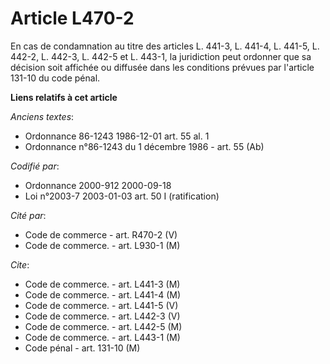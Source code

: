 # Article L470-2

En cas de condamnation au titre des articles L. 441-3, L. 441-4, L. 441-5, L. 442-2, L. 442-3, L. 442-5 et L. 443-1, la
juridiction peut ordonner que sa décision soit affichée ou diffusée dans les conditions prévues par l'article 131-10 du code
pénal.

**Liens relatifs à cet article**

_Anciens textes_:

  - Ordonnance 86-1243 1986-12-01 art. 55 al. 1
  - Ordonnance n°86-1243 du 1 décembre 1986 - art. 55 (Ab)

_Codifié par_:

  - Ordonnance 2000-912 2000-09-18
  - Loi n°2003-7 2003-01-03 art. 50 I (ratification)

_Cité par_:

  - Code de commerce - art. R470-2 (V)
  - Code de commerce. - art. L930-1 (M)

_Cite_:

  - Code de commerce. - art. L441-3 (M)
  - Code de commerce. - art. L441-4 (M)
  - Code de commerce. - art. L441-5 (V)
  - Code de commerce. - art. L442-3 (V)
  - Code de commerce. - art. L442-5 (M)
  - Code de commerce. - art. L443-1 (M)
  - Code pénal - art. 131-10 (M)
